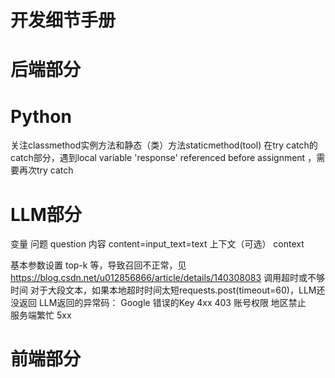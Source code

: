 # 开发细节手册

# 后端部分
# Python
关注classmethod实例方法和静态（类）方法staticmethod(tool)
在try catch的catch部分，遇到local variable 'response' referenced before assignment
，需要再次try catch

# LLM部分
变量
    问题 question 
    内容 content=input_text=text
    上下文（可选） context


基本参数设置 top-k 等，导致召回不正常，见
https://blog.csdn.net/u012856866/article/details/140308083
调用超时或不够时间
    对于大段文本，如果本地超时时间太短requests.post(timeout=60)，LLM还没返回
LLM返回的异常码：
    Google
        错误的Key 4xx 403 账号权限
        地区禁止  
        服务端繁忙 5xx

# 前端部分
# 